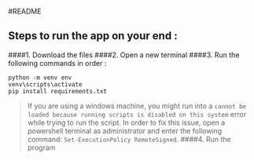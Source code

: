 #README

## Steps to run the app on your end :
####1. Download the files
####2. Open a new terminal
####3. Run the following commands in order :
```angular2html
python -m venv env
venv\scripts\activate
pip install requirements.txt
```
>If you are using a windows machine, you might run into a 
> `cannot be loaded because running scripts is disabled on this system` 
> error while trying to run the script. 
> In order to fix this issue, open a powershell terminal as administrator and enter the following command:
> `Set-ExecutionPolicy RemoteSigned`.
####4. Run the program